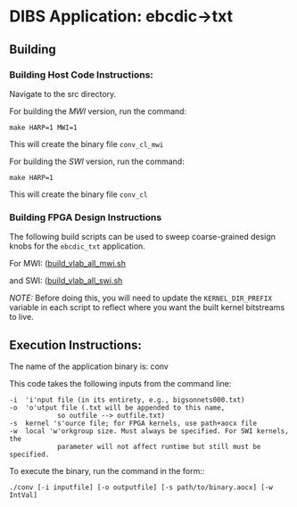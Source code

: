 # DIBS Application: ebcdic->txt

## Building 

### Building Host Code Instructions:

Navigate to the src directory. 

For building the *MWI* version, run the command:
```
make HARP=1 MWI=1
```
This will create the binary file `conv_cl_mwi`


For building the *SWI* version, run the command:
```
make HARP=1 
```
This will create the binary file `conv_cl`


### Building FPGA Design Instructions 

The following build scripts can be used to sweep coarse-grained design knobs
for the `ebcdic_txt` application. 

For MWI: 
([build_vlab_all_mwi.sh](build_scripts/build_vlab_all_mwi.sh)

and SWI: 
([build_vlab_all_swi.sh](build_scripts/build_vlab_all_swi.sh)

*NOTE:* Before doing this, you will need to update the `KERNEL_DIR_PREFIX`
variable in each script to reflect where you want the built kernel bitstreams to
live.

## Execution Instructions:

The name of the application binary is:
conv

This code takes the following inputs from the command line:
```
-i 	'i'nput file (in its entirety, e.g., bigsonnets000.txt)
-o 	'o'utput file (.txt will be appended to this name, 
			so outfile --> outfile.txt)
-s 	kernel 's'ource file; for FPGA kernels, use path+aocx file
-w 	local 'w'orkgroup size. Must always be specified. For SWI kernels, the
			parameter will not affect runtime but still must be specified. 
```

To execute the binary, run the command in the form::
```
./conv [-i inputfile] [-o outputfile] [-s path/to/binary.aocx] [-w IntVal]
```

